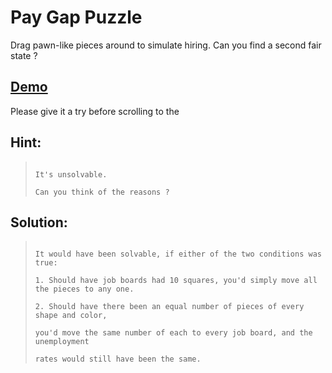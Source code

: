 Pay Gap Puzzle
==============

Drag pawn-like pieces around to simulate hiring. Can you find a second fair state ?

## [Demo](http://pgp.targeted.org/)

Please give it a try before scrolling to the

## Hint:
>                                                                                                                                                                                                                          It's unsolvable.
>                                                                                                                                                                                                                          Can you think of the reasons ?

## Solution:
>                                                                                                                                                                                                                          It would have been solvable, if either of the two conditions was true:
>                                                                                                                                                                                                                          1. Should have job boards had 10 squares, you'd simply move all the pieces to any one.
>                                                                                                                                                                                                                          2. Should have there been an equal number of pieces of every shape and color,
>                                                                                                                                                                                                                             you'd move the same number of each to every job board, and the unemployment
>                                                                                                                                                                                                                             rates would still have been the same.

